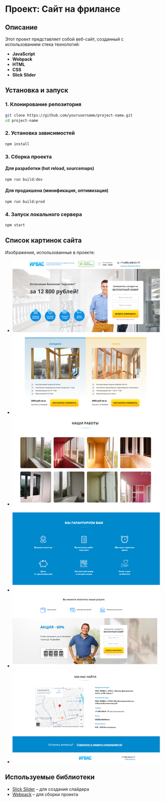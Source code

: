# Проект: Сайт на фрилансе

## Описание
Этот проект представляет собой веб-сайт, созданный с использованием стека технологий:

- **JavaScript**
- **Webpack**
- **HTML**
- **CSS**
- **Slick Slider**

## Установка и запуск

### 1. Клонирование репозитория
```sh
git clone https://github.com/yourusername/project-name.git
cd project-name
```

### 2. Установка зависимостей
```sh
npm install
```

### 3. Сборка проекта
#### Для разработки (hot reload, sourcemaps)
```sh
npm run build:dev
```
#### Для продакшена (минификация, оптимизация)
```sh
npm run build:prod
```

### 4. Запуск локального сервера
```sh
npm start
```

## Список картинок сайта
Изображения, использованные в проекте:
- ![image 1](images/image1.png)
- ![image 2](images/image2.png)
- ![image 3](images/image4.png)
- ![image 4](images/image5.png)
- ![image 5](images/image6.png)
- ![image 5](images/image7.png)



## Используемые библиотеки
- [Slick Slider](https://kenwheeler.github.io/slick/) – для создания слайдера
- [Webpack](https://webpack.js.org/) – для сборки проекта
